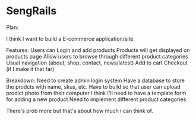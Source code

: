 SengRails
=========

Plan:

I think I want to build a E-commerce application/site

Features:
Users can Login and add products
Products will get displayed on products page
Allow users to browse through different product categories
Usual navigation (about, shop, contact, news/latest)
Add to cart
Checkout (if I make it that far)

Breakdown:
Need to create admin login system
Have a database to store the prodcts with name, skus, etc.
Have to build so that user can upload prodict photo from their computer
I think I'll need to have a template form for adding a new product
Need to implement different product categories

There's prob more but that's about how much I can think of.
